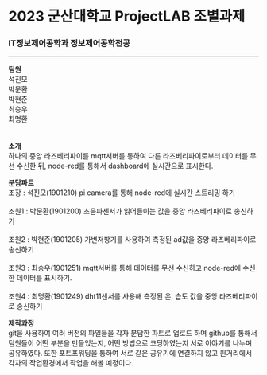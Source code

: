 # 2023 군산대학교 ProjectLAB 조별과제
### IT정보제어공학과 정보제어공학전공
---
**팀원**</br>
석진모</br> 
박문환</br>
박현준</br>
최승우</br>
최명환</br>
<br></br>
**소개**</br>
하나의 중앙 라즈베리파이를 mqtt서버를 통하여 다른 라즈베리파이로부터 데이터를 무선 수신한 뒤, 
node-red를 통해서 dashboard에 실시간으로 표시한다.

**분담파트**</br>
조장 : 석진모(1901210) pi camera를 통해 node-red에 실시간 스트리밍 하기
<br></br>
조원1 : 박문환(1901200) 초음파센서가 읽어들이는 값을 중앙 라즈베리파이로 송신하기
<br></br>
조원2 : 박현준(1901205) 가변저항기를 사용하여 측정된 ad값을 중앙 라즈베리파이로 송신하기
<br></br>
조원3 : 최승우(1901251) mqtt서버를 통해 데이터를 무선 수신하고 node-red에 수신 한 데이터를 표시하기.
<br></br>
조원4 : 최명환(1901249) dht11센서를 사용해 측정된 온, 습도 값을 중앙 라즈베리파이로 송신하기

**제작과정**</br>
git을 사용하여 여러 버전의 파일들을 각자 분담한 파트로 업로드 하며
github를 통해서 팀원들이 어떤 부분을 만들었는지, 어떤 방법으로 코딩하였는지 
서로 이야기를 나누며 공유하였다.
또한 포트포워딩을 통하여 서로 같은 공유기에 연결하지 않고 
원거리에서 각자의 작업환경에서 작업을 해볼 예정이다.
